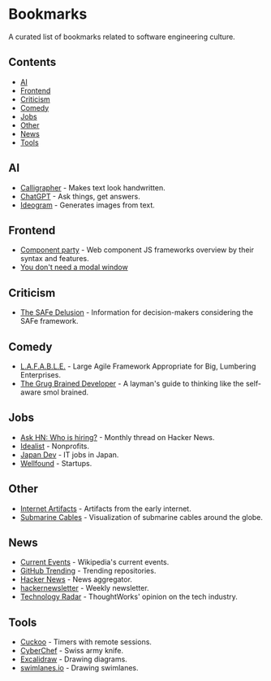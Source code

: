 # Bookmarks

A curated list of bookmarks related to software engineering culture.

## Contents

- [AI](#ai)
- [Frontend](#frontend)
- [Criticism](#criticism)
- [Comedy](#comedy)
- [Jobs](#jobs)
- [Other](#other)
- [News](#news)
- [Tools](#tools)

## AI

- [Calligrapher](https://www.calligrapher.ai/) - Makes text look handwritten.
- [ChatGPT](https://chat.openai.com/) - Ask things, get answers.
- [Ideogram](https://ideogram.ai/) - Generates images from text.

## Frontend

- [Component party](https://component-party.dev/) - Web component JS frameworks overview by their syntax and features.
- [You don't need a modal window](https://youdontneedamodalwindow.dev/)

## Criticism

- [The SAFe Delusion](https://safedelusion.com) - Information for decision-makers considering the SAFe framework.

## Comedy

- [L.A.F.A.B.L.E.](https://www.lafable.com/) - Large Agile Framework Appropriate for Big, Lumbering Enterprises.
- [The Grug Brained Developer](https://grugbrain.dev/) - A layman's guide to thinking like the self-aware smol brained.

## Jobs

- [Ask HN: Who is hiring?](https://kennytilton.github.io/whoishiring/) - Monthly thread on Hacker News.
- [Idealist](https://www.idealist.org/) - Nonprofits.
- [Japan Dev](https://japan-dev.com/) - IT jobs in Japan.
- [Wellfound](https://wellfound.com/) - Startups.

## Other

- [Internet Artifacts](https://neal.fun/internet-artifacts/) - Artifacts from the early internet.
- [Submarine Cables](https://globe.gl/example/submarine-cables/) - Visualization of submarine cables around the globe.

## News

- [Current Events](https://en.wikipedia.org/wiki/Portal:Current_events) - Wikipedia's current events.
- [GitHub Trending](https://github.com/trending?since=weekly&spoken_language_code=en) - Trending repositories.
- [Hacker News](https://news.ycombinator.com/) - News aggregator.
- [hackernewsletter](https://hackernewsletter.com/) - Weekly newsletter.
- [Technology Radar](https://www.thoughtworks.com/en-us/radar) - ThoughtWorks' opinion on the tech industry.

## Tools

- [Cuckoo](https://cuckoo.team/ckorkA12Ius7) - Timers with remote sessions.
- [CyberChef](https://gchq.github.io/CyberChef/) - Swiss army knife.
- [Excalidraw](https://excalidraw.com/) - Drawing diagrams.
- [swimlanes.io](https://swimlanes.io/) - Drawing swimlanes.
